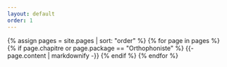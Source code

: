 ```yaml
---
layout: default
order: 1
---
```


{% assign pages = site.pages | sort: "order" %}
{% for page in pages %}
  {% if page.chapitre or page.package == "Orthophoniste" %}
    {{- page.content | markdownify -}}
  {% endif %}
{% endfor %}